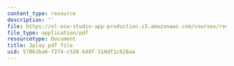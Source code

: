 ```yaml
---
content_type: resource
description: ''
file: https://ol-ocw-studio-app-production.s3.amazonaws.com/courses/res-6-012-introduction-to-probability-spring-2018/57061ba6f274c520648f510df1c628aa_eXf2Zak-s0o.pdf
file_type: application/pdf
resourcetype: Document
title: 3play pdf file
uid: 57061ba6-f274-c520-648f-510df1c628aa
---
```

